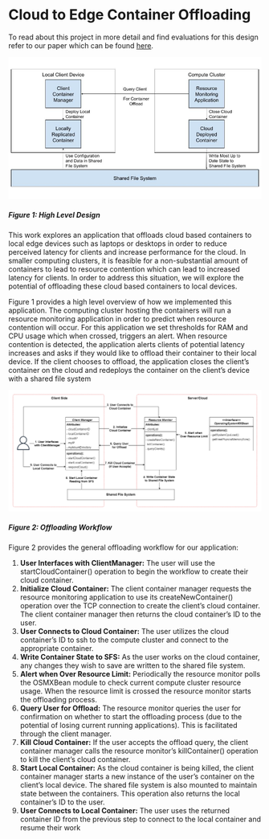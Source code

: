 # Cloud to Edge Container Offloading

To read about this project in more detail and find evaluations for this design refer to our paper which can be found [here](https://github.com/BrandonBae/duke-oit-container-offloading/blob/main/Cloud_to_Edge_Container_Offloading_Report.pdf).

![Figure 1: High Level Design](Figures/hld.jpg)
##### Figure 1: High Level Design

This work explores an application that offloads cloud based containers to local edge devices such as laptops or desktops in order to reduce perceived latency for clients and increase performance for the cloud. In smaller computing clusters, it is feasible for a non-substantial amount of containers to lead to resource contention which can lead to increased latency for clients. In order to address this situation, we will explore the potential of offloading these cloud based containers to local devices. 

Figure 1 provides a high level overview of how we implemented this application. The computing cluster hosting the containers will run a resource monitoring application in order to predict when resource contention will occur. For this application we set thresholds for RAM
and CPU usage which when crossed, triggers an alert. When resource contention is detected, the application alerts clients of potential latency increases and asks if they would like to offload their container to their local
device. If the client chooses to offload, the application closes the client’s container on the cloud and redeploys the container on the client’s device with a shared file system

![](Figures/workflow.png)
##### Figure 2: Offloading Workflow
Figure 2 provides the general offloading workflow for our application:
1. **User Interfaces with ClientManager:** The user will use the startCloudContainer() operation to begin the workflow to create their cloud container.
2. **Initialize Cloud Container:** The client container manager requests the resource monitoring application to use its createNewContainer() operation over the TCP connection to create the client’s cloud container. The client container manager then returns the cloud container’s ID to the user.
3. **User Connects to Cloud Container:** The user utilizes the cloud container’s ID to ssh to the compute cluster and connect to the appropriate container.
4. **Write Container State to SFS:** As the user works on the cloud container, any changes they wish to save are written to the shared file system.
5. **Alert when Over Resource Limit:** Periodically the resource monitor polls the OSMXBean module to check current compute cluster resource usage. When the resource limit is crossed the resource monitor starts the offloading process.
7. **Query User for Offload:** The resource monitor queries the user for confirmation on whether to start the offloading process (due to the potential of losing current running applications). This is facilitated through the client manager.
8. **Kill Cloud Container:** If the user accepts the offload query, the client container manager calls the resource monitor’s killContainer() operation to kill the client’s cloud container.
9. **Start Local Container:** As the cloud container is being killed, the client container manager starts a new instance of the user’s container on the client’s local device. The shared file system is also mounted to maintain state between the containers. This operation also returns the local container’s ID to the user.
10. **User Connects to Local Container:** The user uses the returned container ID from the previous step to connect to the local container and resume their work

